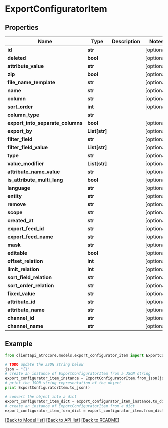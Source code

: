 # ExportConfiguratorItem


## Properties
Name | Type | Description | Notes
------------ | ------------- | ------------- | -------------
**id** | **str** |  | [optional] 
**deleted** | **bool** |  | [optional] 
**attribute_value** | **str** |  | [optional] 
**zip** | **bool** |  | [optional] 
**file_name_template** | **str** |  | [optional] 
**name** | **str** |  | [optional] 
**column** | **str** |  | [optional] 
**sort_order** | **int** |  | [optional] 
**column_type** | **str** |  | 
**export_into_separate_columns** | **bool** |  | [optional] 
**export_by** | **List[str]** |  | [optional] 
**filter_field** | **str** |  | [optional] 
**filter_field_value** | **List[str]** |  | [optional] 
**type** | **str** |  | [optional] 
**value_modifier** | **List[str]** |  | [optional] 
**attribute_name_value** | **str** |  | [optional] 
**is_attribute_multi_lang** | **bool** |  | [optional] 
**language** | **str** |  | [optional] 
**entity** | **str** |  | [optional] 
**remove** | **str** |  | [optional] 
**scope** | **str** |  | [optional] 
**created_at** | **str** |  | [optional] 
**export_feed_id** | **str** |  | [optional] 
**export_feed_name** | **str** |  | [optional] 
**mask** | **str** |  | [optional] 
**editable** | **bool** |  | [optional] 
**offset_relation** | **int** |  | [optional] 
**limit_relation** | **int** |  | [optional] 
**sort_field_relation** | **str** |  | [optional] 
**sort_order_relation** | **str** |  | [optional] 
**fixed_value** | **str** |  | [optional] 
**attribute_id** | **str** |  | [optional] 
**attribute_name** | **str** |  | [optional] 
**channel_id** | **str** |  | [optional] 
**channel_name** | **str** |  | [optional] 

## Example

```python
from clientapi_atrocore.models.export_configurator_item import ExportConfiguratorItem

# TODO update the JSON string below
json = "{}"
# create an instance of ExportConfiguratorItem from a JSON string
export_configurator_item_instance = ExportConfiguratorItem.from_json(json)
# print the JSON string representation of the object
print ExportConfiguratorItem.to_json()

# convert the object into a dict
export_configurator_item_dict = export_configurator_item_instance.to_dict()
# create an instance of ExportConfiguratorItem from a dict
export_configurator_item_form_dict = export_configurator_item.from_dict(export_configurator_item_dict)
```
[[Back to Model list]](../README.md#documentation-for-models) [[Back to API list]](../README.md#documentation-for-api-endpoints) [[Back to README]](../README.md)


